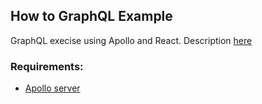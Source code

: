 ## How to GraphQL Example

GraphQL execise using Apollo and React. Description [here](https://www.howtographql.com/basics/0-introduction/)

### Requirements:

  - [Apollo server](https://github.com/howtographql/react-apollo/)
